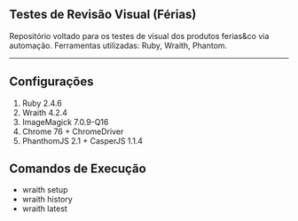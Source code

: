 ## Testes de Revisão Visual (Férias)

Repositório voltado para os testes de visual dos produtos ferias&co via automação.
Ferramentas utilizadas: Ruby, Wraith, Phantom.


---

## Configurações
1. Ruby 2.4.6
2. Wraith 4.2.4
3. ImageMagick 7.0.9-Q16
4. Chrome 76 + ChromeDriver
5. PhanthomJS 2.1 + CasperJS 1.1.4


## Comandos de Execução
* wraith setup
* wraith history
* wraith latest